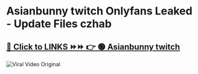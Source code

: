 
 # Asianbunny twitch Onlyfans Leaked - Update Files czhab

## <h2><a href="https://clipsfans.com/Asianbunny_twitch&ref=git">🔗 Click to LINKS ⏩⏩ 👉 🟢 Asianbunny twitch </a></h2>

<a href="https://clipsfans.com/Asianbunny_twitch&ref=git" rel="nofollow" data-target="animated-image.originalLink"><img src="https://i.ibb.co.com/xMMVF88/686577567.gif" alt="Viral Video Original" style="max-width: 100%; display: inline-block;" data-target="animated-image.originalImage"></a>


